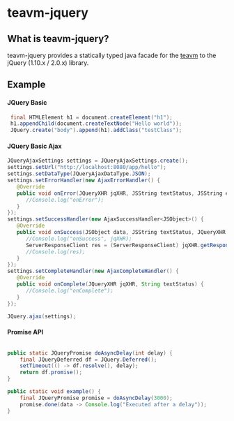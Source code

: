 teavm-jquery
=====
What is teavm-jquery?
--------------
teavm-jquery provides a statically typed java facade for the [teavm] to the jQuery (1.10.x / 2.0.x) library.

Example
--------------
#### JQuery Basic 
```java
 final HTMLElement h1 = document.createElement("h1");
 h1.appendChild(document.createTextNode("Hello world"));
 JQuery.create("body").append(h1).addClass("testClass");
```

#### JQuery Basic Ajax
```java
JQueryAjaxSettings settings = JQueryAjaxSettings.create();
settings.setUrl("http://localhost:8080/app/hello");
settings.setDataType(JQueryAjaxDataType.JSON);
settings.setErrorHandler(new AjaxErrorHandler() {
   @Override
   public void onError(JQueryXHR jqXHR, JSString textStatus, JSString errorThrow) {
      //Console.log("onError");
   }
});
settings.setSuccessHandler(new AjaxSuccessHandler<JSObject>() {
   @Override
   public void onSuccess(JSObject data, JSString textStatus, JQueryXHR jqXHR) {
      //Console.log("onSuccess", jqXHR);
      ServerResponseClient res = (ServerResponseClient) jqXHR.getResponseJSON();
      //Console.log(res);
   }
});
settings.setCompleteHandler(new AjaxCompleteHandler() {
   @Override
   public void onComplete(JQueryXHR jqXHR, String textStatus) {
      //Console.log("onComplete");
   }
});

JQuery.ajax(settings);
```


#### Promise API

```java

public static JQueryPromise doAsyncDelay(int delay) {
	final JQueryDeferred df = JQuery.Deferred();
	setTimeout(() -> df.resolve(), delay);
	return df.promise();
}

public static void example() {
	final JQueryPromise promise = doAsyncDelay(3000);
	promise.done(data -> Console.log("Executed after a delay"));
}

```



	
   [teavm]: <http://teavm.org/>
   
